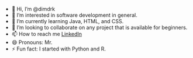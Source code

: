 - 👋 Hi, I’m @dimdrk
- 👀 I’m interested in software development in general.
- 🌱 I’m currently learning Java, HTML, and CSS.
- 💞️ I’m looking to collaborate on any project that is available for beginners.
- 📫 How to reach me [LinkedIn](https://www.linkedin.com/in/dimdrk/)
- 😄 Pronouns: Mr.
- ⚡ Fun fact: I started with Python and R.

<!---
dimdrk/dimdrk is a ✨ special ✨ repository because its `README.md` (this file) appears on your GitHub profile.
You can click the Preview link to take a look at your changes.
--->
